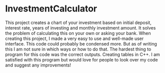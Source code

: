 # InvestmentCalculator
This project creates a chart of your investment based on initial deposit, interest rate, years of investing and monthly investment amount.
It solves the problem of calculating this on your own or asking your bank. When creating this project, I made a very easy to use and well-made user interface. This code could probably be condensed more. But as of writing this I am not sure in which ways or how to do that. The hardest thing to program for this code was the correct outputs. Creating tables in C++.
I am satisfied with this program but would love for people to look over my code and suggest any improvements!


